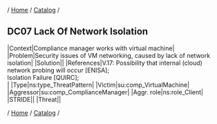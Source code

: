 / [Home](/acctp/) / [Catalog](/acctp/catalog/) /

## DC07 Lack Of Network Isolation

|Context|Compliance manager works with virtual machine|
|Problem|Security issues of VM networking, caused by lack of network isolation|
|Solution||
|References|V.17: Possibility that internal (cloud) network probing will occur [ENISA];<br /> Isolation Failure [QUIRC];<br />|
|Type|ns:type_ThreatPattern|
|Victim|su:comp_VirtualMachine|
|Aggressor|su:comp_ComplianceManager|
|Aggr. role|ns:role_Client|
|STRIDE||
|Threat||

/ [Home](/acctp/) / [Catalog](/acctp/catalog/) /

